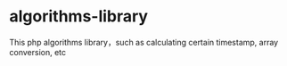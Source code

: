 # algorithms-library
This php algorithms library，such as calculating certain timestamp, array conversion, etc
